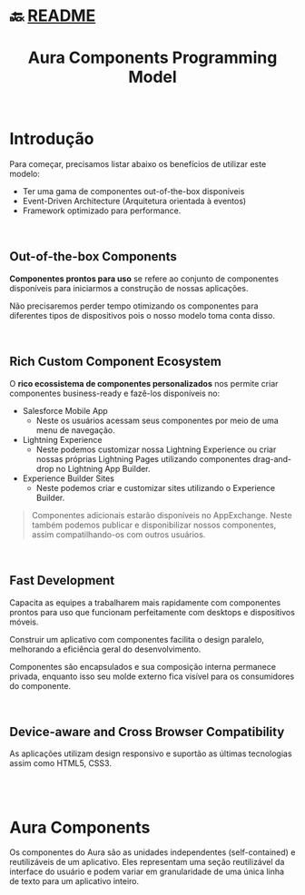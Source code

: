 # :back: [README](../../../README.md#programming-languages)

<h1 align="center">
    Aura Components Programming Model
</h1> 

<br>

# Introdução
Para começar, precisamos listar abaixo os benefícios de utilizar este modelo:
-   Ter uma gama de componentes out-of-the-box disponíveis
-   Event-Driven Architecture (Arquitetura orientada à eventos)
-   Framework optimizado para performance.

<br>

## Out-of-the-box Components
**Componentes prontos para uso** se refere ao conjunto de componentes disponíveis para iniciarmos a construção de nossas aplicações. 

Não precisaremos perder tempo otimizando os componentes para diferentes tipos de dispositivos pois o nosso modelo toma conta disso.

<br>

## Rich Custom Component Ecosystem
O **rico ecossistema de componentes personalizados** nos permite criar componentes business-ready e fazê-los disponíveis no:
-   Salesforce Mobile App
    -   Neste os usuários acessam seus componentes por meio de uma menu de navegação.
-   Lightning Experience
    -   Neste podemos customizar nossa Lightning Experience ou criar nossas próprias Lightning Pages utilizando componentes drag-and-drop no Lightning App Builder.
-   Experience Builder Sites
    -   Neste podemos criar e customizar sites utilizando o Experience Builder.

> Componentes adicionais  estarão disponíveis no AppExchange. Neste também podemos  publicar e disponibilizar nossos componentes, assim compatilhando-os com outros usuários.

<br>

## Fast Development
Capacita as equipes a trabalharem mais rapidamente com componentes prontos para uso que funcionam perfeitamente com desktops e dispositivos móveis.

Construir um aplicativo com componentes facilita o design paralelo, melhorando a eficiência geral do desenvolvimento.

Componentes são encapsulados e sua composição interna permanece privada, enquanto isso seu molde externo fica visível para os consumidores do componente.

<br>

## Device-aware and Cross Browser Compatibility
As aplicações utilizam design responsivo e suportão as últimas tecnologias assim como HTML5, CSS3.

<br>
<br>

# Aura Components
Os componentes do Aura são as unidades independentes (self-contained) e reutilizáveis de um aplicativo. Eles representam uma seção reutilizável da interface do usuário e podem variar em granularidade de uma única linha de texto para um aplicativo inteiro.


